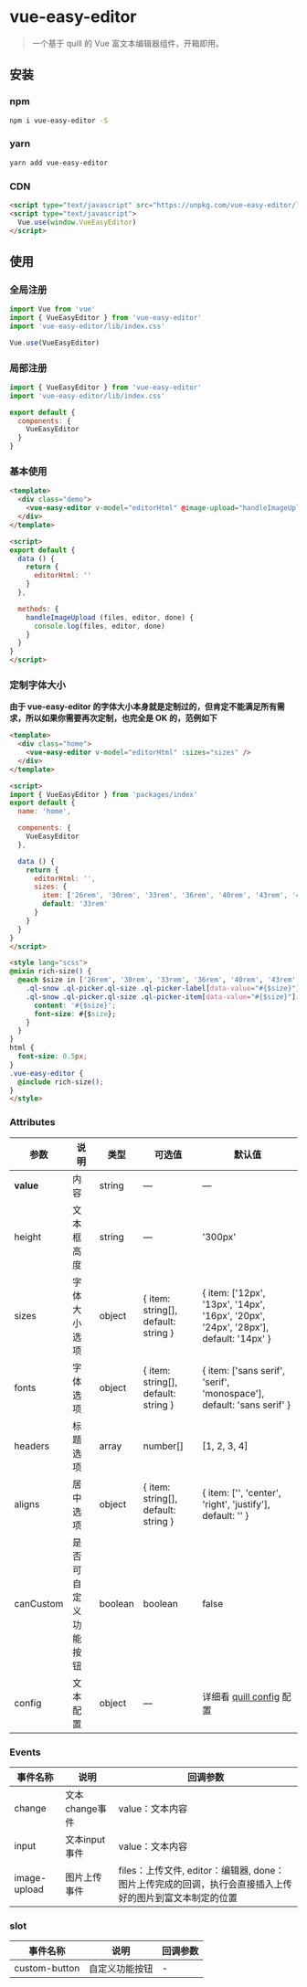 # vue-easy-editor

> 一个基于 quill 的 Vue 富文本编辑器组件，开箱即用。

## 安装

### npm
```bash
npm i vue-easy-editor -S
```

### yarn
```bash
yarn add vue-easy-editor
```

### CDN
```html
<script type="text/javascript" src="https://unpkg.com/vue-easy-editor/lib/index.umd.min.js"></script>
<script type="text/javascript">
  Vue.use(window.VueEasyEditor)
</script>
```

## 使用

### 全局注册
```javascript
import Vue from 'vue'
import { VueEasyEditor } from 'vue-easy-editor'
import 'vue-easy-editor/lib/index.css'

Vue.use(VueEasyEditor)
```

### 局部注册
```javascript
import { VueEasyEditor } from 'vue-easy-editor'
import 'vue-easy-editor/lib/index.css'

export default {
  components: {
    VueEasyEditor
  }
}
```

### 基本使用
```html
<template>
  <div class="demo">
    <vue-easy-editor v-model="editorHtml" @image-upload="handleImageUpload" />
  </div>
</template>

<script>
export default {
  data () {
    return {
      editorHtml: ''
    }
  },

  methods: {
    handleImageUpload (files, editor, done) {
      console.log(files, editor, done)
    }
  }
}
</script>
```

### 定制字体大小
**由于 vue-easy-editor 的字体大小本身就是定制过的，但肯定不能满足所有需求，所以如果你需要再次定制，也完全是 OK 的，范例如下**

```html
<template>
  <div class="home">
    <vue-easy-editor v-model="editorHtml" :sizes="sizes" />
  </div>
</template>

<script>
import { VueEasyEditor } from 'packages/index'
export default {
  name: 'home',

  components: {
    VueEasyEditor
  },

  data () {
    return {
      editorHtml: '',
      sizes: {
        item: ['26rem', '30rem', '33rem', '36rem', '40rem', '43rem', '46rem', '50rem'],
        default: '33rem'
      }
    }
  }
}
</script>

<style lang="scss">
@mixin rich-size() {
  @each $size in ['26rem', '30rem', '33rem', '36rem', '40rem', '43rem', '46rem', '50rem'] {
    .ql-snow .ql-picker.ql-size .ql-picker-label[data-value="#{$size}"]::before,
    .ql-snow .ql-picker.ql-size .ql-picker-item[data-value="#{$size}"]::before {
      content: '#{$size}';
      font-size: #{$size};
    }
  }
}
html {
  font-size: 0.5px;
}
.vue-easy-editor {
  @include rich-size();
}
</style>
```

### Attributes
| 参数      | 说明          | 类型      | 可选值                           | 默认值  |
|---------- |-------------- |---------- |--------------------------------  |-------- |
| **value** | 内容 | string | — | — |
| height | 文本框高度 | string | — | '300px' |
| sizes | 字体大小选项 | object | { item: string[], default: string } | { item: ['12px', '13px', '14px', '16px', '20px', '24px', '28px'], default: '14px' } |
| fonts | 字体选项 | object | { item: string[], default: string } | { item: ['sans serif', 'serif', 'monospace'], default: 'sans serif' } |
| headers | 标题选项 | array | number[] | [1, 2, 3, 4] |
| aligns | 居中选项 | object | { item: string[], default: string } | { item: ['', 'center', 'right', 'justify'], default: '' } |
| canCustom | 是否可自定义功能按钮 | boolean | boolean | false |
| config | 文本配置 | object | — | 详细看 [quill config](https://quilljs.com/docs/configuration/#options) 配置 |


### Events
| 事件名称 | 说明 | 回调参数 |
|---------- |-------- |---------- |
| change | 文本change事件 | value：文本内容 |
| input | 文本input事件 | value：文本内容 |
| image-upload | 图片上传事件 | files：上传文件, editor：编辑器, done：图片上传完成的回调，执行会直接插入上传好的图片到富文本制定的位置 |

### slot
| 事件名称 | 说明 | 回调参数 |
|---------- |-------- |---------- |
| custom-button | 自定义功能按钮 | - |
